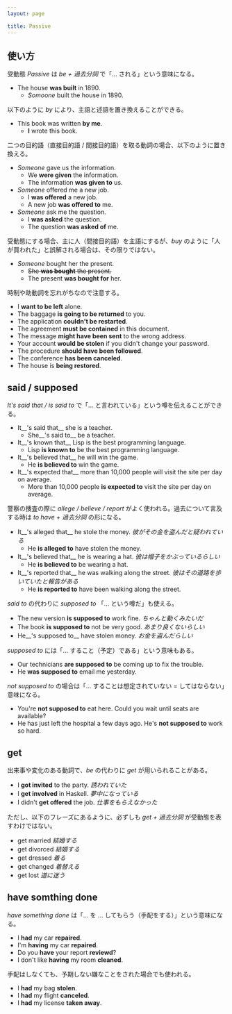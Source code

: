 ```yaml
---
layout: page

title: Passive
---
```


## 使い方

受動態 _Passive_ は _be + 過去分詞_ で「... される」という意味になる。

* The house __was built__ in 1890.
  * _Somoone_ built the house in 1890.

以下のように _by_ により、主語と述語を置き換えることができる。

* This book was written __by me__.
  * __I__ wrote this book.

二つの目的語（直接目的語 / 間接目的語）を取る動詞の場合、以下のように置き換える。

* _Someone_ gave us the information.
  * We __were given__ the information.
  * The information __was given to__ us.
* _Someone_ offered me a new job.
  * I __was offered__ a new job.
  * A new job __was offered to__ me.
* _Someone_ ask me the question.
  * I __was asked__ the question.
  * The question __was asked of__ me.

受動態にする場合、主に人（間接目的語）を主語にするが、_buy_ のように「人が買われた」と誤解される場合は、その限りではない。

* _Someone_ bought her the present.
  * <del>She __was bought__ the present.</del>
  * The present __was bought for__ her.

時制や助動詞を忘れがちなので注意する。

* I __want to be left__ alone.
* The baggage __is going to be returned__ to you.
* The application __couldn't be restarted__.
* The agreement __must be contained__ in this document.
* The message __might have been sent__ to the wrong address.
* Your account __would be stolen__ if you didn't change your password.
* The procedure __should have been followed__.
* The conference __has been canceled__.
* The house is __being restored__.

## said / supposed

_It's said that / is said to_ で「... と言われている」という噂を伝えることができる。

* It__'s said that__ she is a teacher.
  * She__'s said to__ be a teacher.
* It__'s known that__ Lisp is the best programming language.
  * Lisp __is known to__ be the best programming language.
* It__'s believed that__ he will win the game.
  * He __is believed to__ win the game.
* It__'s expected that__ more than 10,000 people will visit the site per day on average.
  * More than 10,000 people __is expected to__ visit the site per day on average.

警察の捜査の際に _allege / believe / report_ がよく使われる。過去について言及する時は _to have + 過去分詞_ の形になる。

* It__'s alleged that__ he stole the money. _彼がその金を盗んだと疑われている_
  * He __is alleged to__ have stolen the money.
* It__'s believed that__ he is wearing a hat. _彼は帽子をかぶっているらしい_
  * He __is believed to__ be wearing a hat.
* It__'s reported that__ he was walking along the street. _彼はその道路を歩いていたと報告がある_
  * He __is reported to__ have been walking along the street.

_said to_ の代わりに _supposed to_ 「... という噂だ」も使える。

* The new version __is supposed to__ work fine. _ちゃんと動くみたいだ_
* The book __is supposed to__ not be very good. _あまり良くないらしい_
* He__'s supposed to__ have stolen money. _お金を盗んだらしい_

_supposed to_ には「... すること（予定）である」という意味もある。

* Our technicians __are supposed to__ be coming up to fix the trouble.
* He __was supposed to__ email me yesterday.

_not supposed to_ の場合は「... することは想定されていない = してはならない」意味になる。

* You're __not supposed to__ eat here. Could you wait until seats are available?
* He has just left the hospital a few days ago. He's __not supposed to__ work so hard.

## get

出来事や変化のある動詞で、_be_ の代わりに _get_ が用いられることがある。

* I __got invited__ to the party. _誘われていた_
* I __get involved__ in Haskell. _夢中になっている_
* I didn't __get offered__ the job. _仕事をもらえなかった_

ただし、以下のフレーズにあるように、必ずしも _get + 過去分詞_ が受動態を表すわけではない。

* get married _結婚する_
* get divorced _結婚する_
* get dressed _着る_
* get changed _着替える_
* get lost _道に迷う_

## have somthing done

_have something done_ は「... を ... してもらう（手配をする）」という意味になる。

* I __had__ my car __repaired__.
* I'm __having__ my car __repaired__.
* Do you __have__ your report __reviewd__?
* I don't like __having__ my room __cleaned__.

手配はしなくても、予期しない嫌なことをされた場合でも使われる。

* I __had__ my bag __stolen__.
* I __had__ my flight __canceled__.
* I __had__ my license __taken away__.

